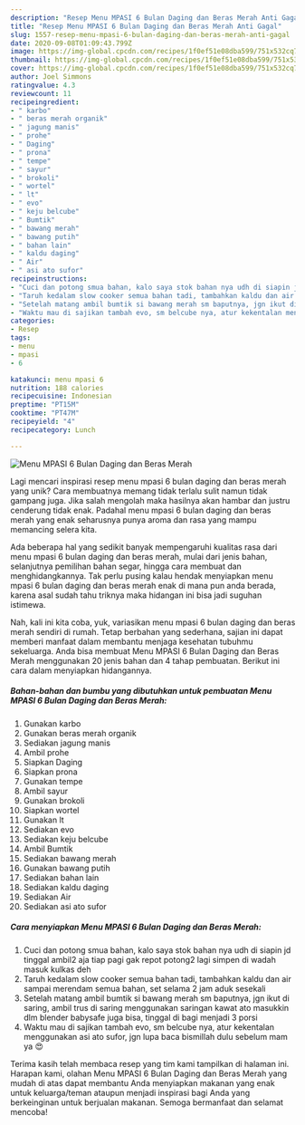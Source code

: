 ```yaml
---
description: "Resep Menu MPASI 6 Bulan Daging dan Beras Merah Anti Gagal"
title: "Resep Menu MPASI 6 Bulan Daging dan Beras Merah Anti Gagal"
slug: 1557-resep-menu-mpasi-6-bulan-daging-dan-beras-merah-anti-gagal
date: 2020-09-08T01:09:43.799Z
image: https://img-global.cpcdn.com/recipes/1f0ef51e08dba599/751x532cq70/menu-mpasi-6-bulan-daging-dan-beras-merah-foto-resep-utama.jpg
thumbnail: https://img-global.cpcdn.com/recipes/1f0ef51e08dba599/751x532cq70/menu-mpasi-6-bulan-daging-dan-beras-merah-foto-resep-utama.jpg
cover: https://img-global.cpcdn.com/recipes/1f0ef51e08dba599/751x532cq70/menu-mpasi-6-bulan-daging-dan-beras-merah-foto-resep-utama.jpg
author: Joel Simmons
ratingvalue: 4.3
reviewcount: 11
recipeingredient:
- " karbo"
- " beras merah organik"
- " jagung manis"
- " prohe"
- " Daging"
- " prona"
- " tempe"
- " sayur"
- " brokoli"
- " wortel"
- " lt"
- " evo"
- " keju belcube"
- " Bumtik"
- " bawang merah"
- " bawang putih"
- " bahan lain"
- " kaldu daging"
- " Air"
- " asi ato sufor"
recipeinstructions:
- "Cuci dan potong smua bahan, kalo saya stok bahan nya udh di siapin jd tinggal ambil2 aja tiap pagi gak repot potong2 lagi simpen di wadah masuk kulkas deh"
- "Taruh kedalam slow cooker semua bahan tadi, tambahkan kaldu dan air sampai merendam semua bahan, set selama 2 jam aduk sesekali"
- "Setelah matang ambil bumtik si bawang merah sm baputnya, jgn ikut di saring, ambil trus di saring menggunakan saringan kawat ato masukkin dlm blender babysafe juga bisa, tinggal di bagi menjadi 3 porsi"
- "Waktu mau di sajikan tambah evo, sm belcube nya, atur kekentalan menggunakan asi ato sufor, jgn lupa baca bismillah dulu sebelum mam ya 😍"
categories:
- Resep
tags:
- menu
- mpasi
- 6

katakunci: menu mpasi 6 
nutrition: 188 calories
recipecuisine: Indonesian
preptime: "PT15M"
cooktime: "PT47M"
recipeyield: "4"
recipecategory: Lunch

---
```



![Menu MPASI 6 Bulan Daging dan Beras Merah](https://img-global.cpcdn.com/recipes/1f0ef51e08dba599/751x532cq70/menu-mpasi-6-bulan-daging-dan-beras-merah-foto-resep-utama.jpg)

Lagi mencari inspirasi resep menu mpasi 6 bulan daging dan beras merah yang unik? Cara membuatnya memang tidak terlalu sulit namun tidak gampang juga. Jika salah mengolah maka hasilnya akan hambar dan justru cenderung tidak enak. Padahal menu mpasi 6 bulan daging dan beras merah yang enak seharusnya punya aroma dan rasa yang mampu memancing selera kita.

Ada beberapa hal yang sedikit banyak mempengaruhi kualitas rasa dari menu mpasi 6 bulan daging dan beras merah, mulai dari jenis bahan, selanjutnya pemilihan bahan segar, hingga cara membuat dan menghidangkannya. Tak perlu pusing kalau hendak menyiapkan menu mpasi 6 bulan daging dan beras merah enak di mana pun anda berada, karena asal sudah tahu triknya maka hidangan ini bisa jadi suguhan istimewa.




Nah, kali ini kita coba, yuk, variasikan menu mpasi 6 bulan daging dan beras merah sendiri di rumah. Tetap berbahan yang sederhana, sajian ini dapat memberi manfaat dalam membantu menjaga kesehatan tubuhmu sekeluarga. Anda bisa membuat Menu MPASI 6 Bulan Daging dan Beras Merah menggunakan 20 jenis bahan dan 4 tahap pembuatan. Berikut ini cara dalam menyiapkan hidangannya.

<!--inarticleads1-->

##### Bahan-bahan dan bumbu yang dibutuhkan untuk pembuatan Menu MPASI 6 Bulan Daging dan Beras Merah:

1. Gunakan  karbo
1. Gunakan  beras merah organik
1. Sediakan  jagung manis
1. Ambil  prohe
1. Siapkan  Daging
1. Siapkan  prona
1. Gunakan  tempe
1. Ambil  sayur
1. Gunakan  brokoli
1. Siapkan  wortel
1. Gunakan  lt
1. Sediakan  evo
1. Sediakan  keju belcube
1. Ambil  Bumtik
1. Sediakan  bawang merah
1. Gunakan  bawang putih
1. Sediakan  bahan lain
1. Sediakan  kaldu daging
1. Sediakan  Air
1. Sediakan  asi ato sufor




<!--inarticleads2-->

##### Cara menyiapkan Menu MPASI 6 Bulan Daging dan Beras Merah:

1. Cuci dan potong smua bahan, kalo saya stok bahan nya udh di siapin jd tinggal ambil2 aja tiap pagi gak repot potong2 lagi simpen di wadah masuk kulkas deh
1. Taruh kedalam slow cooker semua bahan tadi, tambahkan kaldu dan air sampai merendam semua bahan, set selama 2 jam aduk sesekali
1. Setelah matang ambil bumtik si bawang merah sm baputnya, jgn ikut di saring, ambil trus di saring menggunakan saringan kawat ato masukkin dlm blender babysafe juga bisa, tinggal di bagi menjadi 3 porsi
1. Waktu mau di sajikan tambah evo, sm belcube nya, atur kekentalan menggunakan asi ato sufor, jgn lupa baca bismillah dulu sebelum mam ya 😍




Terima kasih telah membaca resep yang tim kami tampilkan di halaman ini. Harapan kami, olahan Menu MPASI 6 Bulan Daging dan Beras Merah yang mudah di atas dapat membantu Anda menyiapkan makanan yang enak untuk keluarga/teman ataupun menjadi inspirasi bagi Anda yang berkeinginan untuk berjualan makanan. Semoga bermanfaat dan selamat mencoba!
